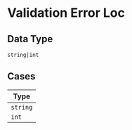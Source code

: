 
# Validation Error Loc

## Data Type

`string|int`

## Cases

| Type |
|  --- |
| `string` |
| `int` |

